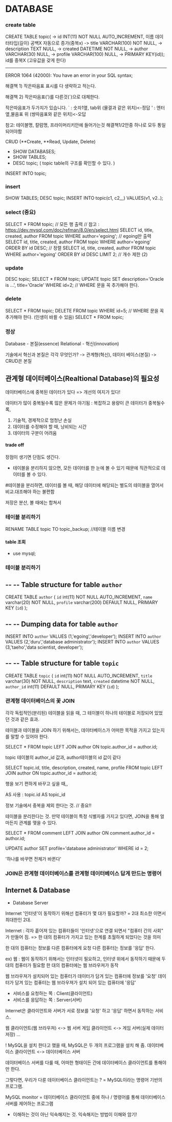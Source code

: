 # DATABASE

### create table

CREATE TABLE topic(
-> id INT(11) NOT NULL AUTO_INCREMENT, 이름 데이터타입(길이) 공백X 자동으로 증가(중복x)
-> title VARCHAR(100) NOT NULL,
-> description TEXT NULL,
-> created DATETIME NOT NULL,
-> author VARCHAR(30) NULL,
-> profile VARCHAR(100) NULL,
-> PRIMARY KEY(id)); id를 중복X (고유값을 갖게 한다)

---

ERROR 1064 (42000): You have an error in your SQL syntax;

해결책 1) 작은따음표 표시를 다 생략하고 적는다.

해결책 2) 작은따음표(')를 다른것(`)으로 대체한다.

작은따음표가 두가지가 있습니다.
` : 숫자1옆, tab위 (물결과 같은 위치)<-정답
' : 엔터 옆,물음표 위 (쌍따음표와 같은 위치)<-오답

참고: 테이블명, 칼럼명, 프라이머리키안에 들어가는것 해결책1/2안중 하나로 모두 통일되어야함

CRUD (**Create, **Read, Update, Delete)

- SHOW DATABASES;
- SHOW TABLES;
- DESC topic; ( topic table의 구조를 확인할 수 있다. )

INSERT INTO topic;

### insert

SHOW TABLES;
DESC topic;
INSERT INTO topic(c1, c2,,,) VALUES(v1, v2..);

### select (중요)

SELECT \* FROM topic; // 모든 행 출력
// 참고 : https://dev.mysql.com/doc/refman/8.0/en/select.html
SELECT id, title, created, author FROM topic WHERE author='egoing'; // egoing만 출력
SELECT id, title, created, author FROM topic WHERE author='egoing' ORDER BY id DESC; // 정렬
SELECT id, title, created, author FROM topic WHERE author='egoing' ORDER BY id DESC LIMIT 2; // 개수 제한 (2)

### update

DESC topic;
SELECT \* FROM topic;
UPDATE topic SET description='Oracle is ...', title='Oracle' WHERE id=2; // WHERE 문을 꼭 추가해야 한다.

### delete

SELECT \* FROM topic;
DELETE FROM topic WHERE id=5; // WHERE 문을 꼭 추가해야 한다. (인생이 바뀔 수 있음)
SELECT \* FROM topic;

### 정상

Database - 본질(essence)
Relational - 혁신(innovation)

기술에서 혁신과 본질은 각각 무엇인가?
-> 관계형(혁신), 데이터 베이스(본질)
-> CRUD은 본질

## 관계형 데이터베이스(Realtional Database)의 필요성

데이터베이스에 중복된 데이터가 있다 => 개선의 여지가 있다!

데이터가 많이 중복될수록 많은 문제가 야기됨 :
복잡하고 용량이 큰 데이터가 중복될수록,

1. 기술적, 경제적으로 엄청난 손실
2. 데이터를 수정해야 할 때, 낭비되는 시간
3. 데이터의 구분이 어려움

#### trade off

장점이 생기면 단점도 생긴다.

- 테이블을 분리하지 않으면,
  모든 데이터를 한 눈에 볼 수 있기 때문에 직관적으로 데이터를 볼 수 있다.

#테이블을 분리하면,
데이터를 볼 때, 해당 데이터에 해당되는 별도의 테이블을 열어서 비교.대조해야 하는 불편함

저장은 분산, 볼 때에는 합쳐서

### 테이블 분리하기

RENAME TABLE topic TO topic_backup; //테이블 이름 변경

#### table 조회

- use mysql;

### 테이블 분리하기

--
-- Table structure for table `author`
--

CREATE TABLE `author` (
`id` int(11) NOT NULL AUTO_INCREMENT,
`name` varchar(20) NOT NULL,
`profile` varchar(200) DEFAULT NULL,
PRIMARY KEY (`id`)
);

--
-- Dumping data for table `author`
--

INSERT INTO `author` VALUES (1,'egoing','developer');
INSERT INTO `author` VALUES (2,'duru','database administrator');
INSERT INTO `author` VALUES (3,'taeho','data scientist, developer');

--
-- Table structure for table `topic`
--

CREATE TABLE `topic` (
`id` int(11) NOT NULL AUTO_INCREMENT,
`title` varchar(30) NOT NULL,
`description` text,
`created` datetime NOT NULL,
`author_id` int(11) DEFAULT NULL,
PRIMARY KEY (`id`)
);

### 관계형 데이터베이스의 꽃 JOIN

각각 독립적인(분리된) 테이블을 읽을 때, 그 테이블이 하나의 테이블로 저장되어 있었던 것과 같은 효과.

테이블과 테이블을 JOIN 하기 위해서는,
데이터베이스가 어떠한 목적을 가지고 있는지를 말할 수 있어야 한다.

SELECT \* FROM topic LEFT JOIN author ON topic.author_id = author.id;

topic 테이블의 author_id 값과, author테이블의 id 값이 같다

SELECT topic.id, title, description, created, name, profile FROM topic LEFT JOIN author ON topic.author_id = author.id;

행을 보기 편하게 바꾸고 싶을 때,,

AS 사용 : topic.id AS topic_id

정보 기술에서 중복을 제외 한다는 것. // 중요!!

테이블을 분리한다는 것.
만약 테이블이 특정 식별자를 가지고 있다면, JOIN을 통해 얼마든지 관계를 맺을 수 있다.

SELECT \* FROM comment LEFT JOIN author ON comment.author_id = author.id;

UPDATE author SET profile='database administrator' WHERE id = 2;

'하나를 바꾸면 전체가 바뀐다'

### JOIN은 관계형 데이터베이스를 관계형 데이터베이스 답게 만드는 명령어

## Internet & Database

- Database Server

Internet
'인터넷'이 동작하기 위해선 컴퓨터가 몇 대가 필요할까? = 2대
최소한 이면서 최대한인 2대.

Internet :
각자 흩어져 있는 컴퓨터들이 '인터넷'으로 연결 되면서
"컴퓨터 간의 사회" 가 만들어 짐.
=> 한 대의 컴퓨터가 가지고 있는 한계를 초월하게 되었다는 것을 의미

한 대의 컴퓨터는 정보를 다른 컴퓨터에게 요청
다른 컴퓨터는 정보를 '응답' 한다.

ex) 웹 :
웹이 동작하기 위해서는 인터넷이 필요하고,
인터넷 위에서 동작하기 때문에 두 대의 컴퓨터가 필요함
한 대의 컴퓨터에는 웹 브라우져가 동작

웹 브라우져가 설치되어 있는 컴퓨터가
데이터가 담겨 있는 컴퓨터에 정보를 '요청'
데이터가 담겨 있는 컴퓨터는
웹 브라우져가 설치 되어 있는 컴퓨터에 '응답'

- 서비스를 요청하는 쪽 : Client(클라이언트)
- 서비스를 응답하는 쪽 : Server(서버)

Internet은 클라이언트와 서버가 서로 정보를 '요청' 하고 '응답' 하면서 동작하는 서비스.

웹 클라이언트(웹 브라우져) <-> 웹 서버
게임 클라이언트 <-> 게임 서버(실제 데이터 저장)
...

! MySQL을 설치 한다고 했을 때, MySQL은 두 개의 프로그램을 설치 해 줌.
데이터베이스 클라이언트 <-> 데이터베이스 서버

데이터베이스 서버를 다룰 때, 어떠한 형태이든 간에 데이터베이스 클라이언트를 통해야만 한다.

그렇다면, 우리가 다룬 데이터베이스 클라이언트는 ?
= MySQL이라는 명령어 기반의 프로그램.

MySQL monitor = 데이터베이스 클라이언트 중에 하나 / 명령어를 통해 데이터베이스 서버를 제어하는 프로그램

- 이해하는 것이 아닌 익숙해지는 것. 익숙해지는 방법이 이해와 암기!
